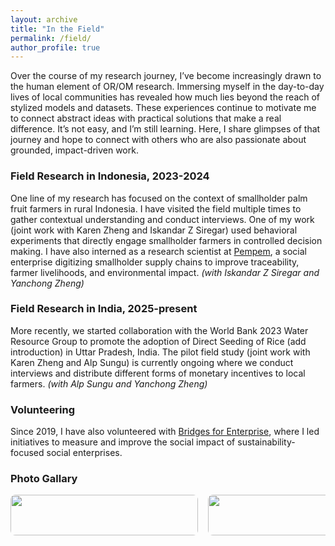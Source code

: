 ```yaml
---
layout: archive
title: "In the Field"
permalink: /field/
author_profile: true
---
```

Over the course of my research journey, I’ve become increasingly drawn to the human element of OR/OM research. Immersing myself in the day-to-day lives of local communities has revealed how much lies beyond the reach of stylized models and datasets. These experiences continue to motivate me to connect abstract ideas with practical solutions that make a real difference. It’s not easy, and I’m still learning. Here, I share glimpses of that journey and hope to connect with others who are also passionate about grounded, impact-driven work.


### Field Research in Indonesia, 2023-2024 
One line of my research has focused on the context of smallholder palm fruit farmers in rural Indonesia. I have visited the field multiple times to gather contextual understanding and conduct interviews. One of my work (joint work with Karen Zheng and Iskandar Z Siregar) used behavioral experiments that directly engage smallholder farmers in controlled decision making. I have also interned as a research scientist at [Pempem](https://www.pempem.io/), a social enterprise digitizing smallholder supply chains to improve traceability, farmer livelihoods, and environmental impact.
_(with Iskandar Z Siregar and Yanchong Zheng)_

### Field Research in India, 2025-present
More recently, we started collaboration with the World Bank 2023 Water Resource Group to promote the adoption of Direct Seeding of Rice (add introduction) in Uttar Pradesh, India. The pilot field study (joint work with Karen Zheng and Alp Sungu) is currently ongoing where we conduct interviews and distribute different forms of monetary incentives to local farmers. 
_(with Alp Sungu and Yanchong Zheng)_

### Volunteering
Since 2019, I have also volunteered with [Bridges for Enterprise](https://www.bridgesforenterprise.com/), where I led initiatives to measure and improve the social impact of sustainability-focused social enterprises.

### Photo Gallary
<div style="display: flex; overflow-x: scroll; gap: 1rem;">
  <div style="min-width: 300px; text-align: center;">
    <img src="/images/bio-photo-2.jpg" style="width: 100%; border-radius: 8px;">
    <p><em>Water access challenges in rural India</em></p>
  </div>
  <div style="min-width: 300px; text-align: center;">
    <img src="/images/bio-photo.jpg" style="width: 100%; border-radius: 8px;">
    <p><em>Field visit with farmer group, Indonesia</em></p>
  </div>
    <div style="min-width: 300px; text-align: center;">
    <img src="/images/bio-photo.jpg" style="width: 100%; border-radius: 8px;">
    <p><em>Field visit with farmer group, Indonesia</em></p>
  </div>
    <div style="min-width: 300px; text-align: center;">
    <img src="/images/image-alignment-1200x4002.jpg" style="width: 100%; border-radius: 8px;">
    <p><em>Field visit with farmer group, Indonesia</em></p>
  </div>
</div>




